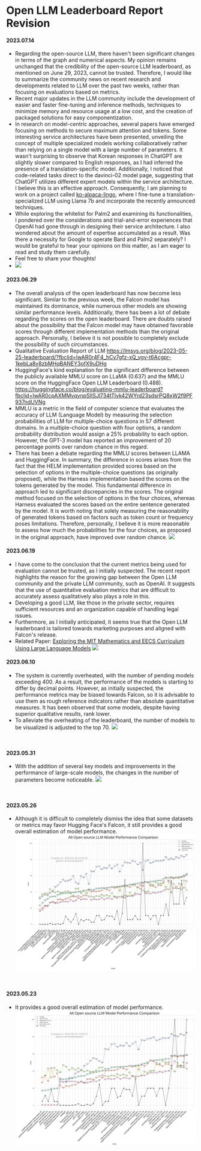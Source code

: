 # Open LLM Leaderboard Report Revision


#### 2023.07.14
- Regarding the open-source LLM, there haven't been significant changes in terms of the graph and numerical aspects. My opinion remains unchanged that the credibility of the open-source LLM leaderboard, as mentioned on June 29, 2023, cannot be trusted. Therefore, I would like to summarize the community news on recent research and developments related to LLM over the past two weeks, rather than focusing on evaluations based on metrics.
- Recent major updates in the LLM community include the development of easier and faster fine-tuning and inference methods, techniques to minimize memory and resource usage at a low cost, and the creation of packaged solutions for easy componentization.
- In research on model-centric approaches, several papers have emerged focusing on methods to secure maximum attention and tokens. Some interesting service architectures have been presented, unveiling the concept of multiple specialized models working collaboratively rather than relying on a single model with a large number of parameters. It wasn't surprising to observe that Korean responses in ChatGPT are slightly slower compared to English responses, as I had inferred the presence of a translation-specific model. Additionally, I noticed that code-related tasks direct to the davinci-02 model page, suggesting that ChatGPT utilizes different expert models within the service architecture. I believe this is an effective approach. Consequently, I am planning to work on a project called [ko-alpaca-lingo](https://github.com/dsdanielpark/ko-alpaca-lingo), where I fine-tune a translation-specialized LLM using Llama 7b and incorporate the recently announced techniques.
- While exploring the whitelist for Palm2 and examining its functionalities, I pondered over the considerations and trial-and-error experiences that OpenAI had gone through in designing their service architecture. I also wondered about the amount of expertise accumulated as a result. Was there a necessity for Google to operate Bard and Palm2 separately? I would be grateful to hear your opinions on this matter, as I am eager to read and study them carefully.
- Feel free to share your thoughts!
- ![](assets/20230714/totalplot.png)

#### 2023.06.29
- The overall analysis of the open leaderboard has now become less significant. Similar to the previous week, the Falcon model has maintained its dominance, while numerous other models are showing similar performance levels. Additionally, there has been a lot of debate regarding the scores on the open leaderboard. There are doubts raised about the possibility that the Falcon model may have obtained favorable scores through different implementation methods than the original approach. Personally, I believe it is not possible to completely exclude the possibility of such circumstances.
- Qualitative Evaluation Report of LLM https://lmsys.org/blog/2023-05-25-leaderboard/?fbclid=IwAR0r4F4_hCy7gfz-xQ_vgv-t6Acgpr-1kebLa8y8zbMHqBANEY3ofX9uDHg
- HuggingFace's kind explanation for the significant difference between the publicly available MMLU score on LLaMA (0.637) and the MMLU score on the HuggingFace Open LLM Leaderboard (0.488). https://huggingface.co/blog/evaluating-mmlu-leaderboard?fbclid=IwAR0cpAXMMvqynpSIISJl734tTlvk42WYrd23sdsrPQ8xW2f9PF937ndUVNg
- MMLU is a metric in the field of computer science that evaluates the accuracy of LLM (Language Model) by measuring the selection probabilities of LLM for multiple-choice questions in 57 different domains. In a multiple-choice question with four options, a random probability distribution would assign a 25% probability to each option. However, the GPT-3 model has reported an improvement of 20 percentage points over random chance in this regard.
- There has been a debate regarding the MMLU scores between LLAMA and HuggingFace. In summary, the difference in scores arises from the fact that the HELM implementation provided scores based on the selection of options in the multiple-choice questions (as originally proposed), while the Harness implementation based the scores on the tokens generated by the model. This fundamental difference in approach led to significant discrepancies in the scores. The original method focused on the selection of options in the four choices, whereas Harness evaluated the scores based on the entire sentence generated by the model. It is worth noting that solely measuring the reasonability of generated tokens based on factors such as token count or frequency poses limitations. Therefore, personally, I believe it is more reasonable to assess how much the probabilities for the four choices, as proposed in the original approach, have improved over random chance.
![](assets/20230629/totalplot.png)

#### 2023.06.19

- I have come to the conclusion that the current metrics being used for evaluation cannot be trusted, as I initially suspected. The recent report highlights the reason for the growing gap between the Open LLM community and the private LLM community, such as OpenAI. It suggests that the use of quantitative evaluation metrics that are difficult to accurately assess qualitatively also plays a role in this.
- Developing a good LLM, like those in the private sector, requires sufficient resources and an organization capable of handling legal issues.
- Furthermore, as I initially anticipated, it seems true that the Open LLM leaderboard is tailored towards marketing purposes and aligned with Falcon's release.
- Related Paper: [Exploring the MIT Mathematics and EECS Curriculum Using Large Language Models](https://arxiv.org/abs/2306.08997)
![](assets/20230619/totalplot.png)


#### 2023.06.10
- The system is currently overheated, with the number of pending models exceeding 400. As a result, the performance of the models is starting to differ by decimal points. However, as initially suspected, the performance metrics may be biased towards Falcon, so it is advisable to use them as rough reference indicators rather than absolute quantitative measures. It has been observed that some models, despite having superior qualitative results, rank lower.
- To alleviate the overheating of the leaderboard, the number of models to be visualized is adjusted to the top 70.
![](assets/20230610/totalplot.png)

<br>

#### 2023.05.31
- With the addition of several key models and improvements in the performance of large-scale models, the changes in the number of parameters become noticeable.
![](assets/20230531/totalplot.png)

<br>



#### 2023.05.26
- Although it is difficult to completely dismiss the idea that some datasets or metrics may favor Hugging Face's Falcon, it still provides a good overall estimation of model performance.
![](assets/20230526/totalplot.png)
<br>



#### 2023.05.23
- It provides a good overall estimation of model performance.
![](assets/20230523/totalplot.png)
<br>
